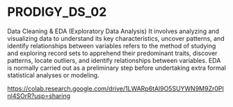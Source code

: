 # PRODIGY_DS_02
Data Cleaning & EDA (Exploratory Data Analysis)
It involves analyzing and visualizing data to understand its key characteristics, uncover patterns, and identify relationships between variables refers to the method of studying and exploring record sets to apprehend their predominant traits, discover patterns, locate outliers, and identify relationships between variables. EDA is normally carried out as a preliminary step before undertaking extra formal statistical analyses or modeling.


https://colab.research.google.com/drive/1LWARp6tAl9O5SUYWN9M9Zr0PInl4SOrR?usp=sharing
